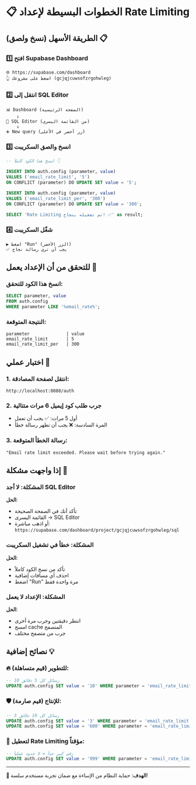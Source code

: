# 📋 الخطوات البسيطة لإعداد Rate Limiting

## الطريقة الأسهل (نسخ ولصق) 📋

### 1️⃣ افتح Supabase Dashboard
```
🌐 https://supabase.com/dashboard
👆 اضغط على مشروعك (gcjqjcuwsofzrgohwleg)
```

### 2️⃣ انتقل إلى SQL Editor
```
📊 Dashboard (الصفحة الرئيسية)
    ↓
🔧 SQL Editor (من القائمة اليسرى)
    ↓  
➕ New query (زر أخضر في الأعلى)
```

### 3️⃣ انسخ والصق السكريبت
```sql
-- انسخ هذا الكود كاملاً 👇

INSERT INTO auth.config (parameter, value) 
VALUES ('email_rate_limit', '5') 
ON CONFLICT (parameter) DO UPDATE SET value = '5';

INSERT INTO auth.config (parameter, value) 
VALUES ('email_rate_limit_per', '300') 
ON CONFLICT (parameter) DO UPDATE SET value = '300';

SELECT 'Rate Limiting تم تفعيله بنجاح! ✅' as result;
```

### 4️⃣ شغّل السكريبت
```
▶️ اضغط "Run" (الزر الأخضر)
✅ يجب أن ترى رسالة نجاح
```

## للتحقق من أن الإعداد يعمل 🧪

### انسخ هذا الكود للتحقق:
```sql
SELECT parameter, value 
FROM auth.config 
WHERE parameter LIKE '%email_rate%';
```

### النتيجة المتوقعة:
```
parameter              | value
email_rate_limit       | 5
email_rate_limit_per   | 300
```

## اختبار عملي 🎯

### 1. انتقل لصفحة المصادقة:
```
http://localhost:8080/auth
```

### 2. جرب طلب كود إيميل 6 مرات متتالية
- أول 5 مرات: ✅ يجب أن تعمل
- المرة السادسة: ❌ يجب أن تظهر رسالة خطأ

### 3. رسالة الخطأ المتوقعة:
```
"Email rate limit exceeded. Please wait before trying again."
```

## إذا واجهت مشكلة 🔧

### المشكلة: لا أجد SQL Editor
**الحل**: 
- تأكد أنك في الصفحة الصحيحة
- القائمة اليسرى → SQL Editor
- أو اذهب مباشرة: `https://supabase.com/dashboard/project/gcjqjcuwsofzrgohwleg/sql`

### المشكلة: خطأ في تشغيل السكريبت
**الحل**:
- تأكد من نسخ الكود كاملاً
- احذف أي مسافات إضافية
- اضغط "Run" مرة واحدة فقط

### المشكلة: الإعداد لا يعمل
**الحل**:
- انتظر دقيقتين وجرب مرة أخرى
- امسح cache المتصفح
- جرب من متصفح مختلف

## نصائح إضافية 💡

### 🔥 للتطوير (قيم متساهلة):
```sql
-- 10 رسائل كل 5 دقائق
UPDATE auth.config SET value = '10' WHERE parameter = 'email_rate_limit';
```

### 🛡️ للإنتاج (قيم صارمة):
```sql
-- 3 رسائل كل 10 دقائق
UPDATE auth.config SET value = '3' WHERE parameter = 'email_rate_limit';
UPDATE auth.config SET value = '600' WHERE parameter = 'email_rate_limit_per';
```

### 🚫 لتعطيل Rate Limiting مؤقتاً:
```sql
-- رقم كبير جداً = لا حدود عملياً
UPDATE auth.config SET value = '999' WHERE parameter = 'email_rate_limit';
```

---

**🎯 الهدف**: حماية النظام من الإساءة مع ضمان تجربة مستخدم سلسة!
